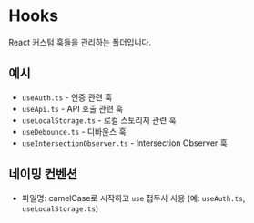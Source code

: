 # Hooks

React 커스텀 훅들을 관리하는 폴더입니다.

## 예시

- `useAuth.ts` - 인증 관련 훅
- `useApi.ts` - API 호출 관련 훅
- `useLocalStorage.ts` - 로컬 스토리지 관련 훅
- `useDebounce.ts` - 디바운스 훅
- `useIntersectionObserver.ts` - Intersection Observer 훅

## 네이밍 컨벤션

- 파일명: camelCase로 시작하고 `use` 접두사 사용 (예: `useAuth.ts`, `useLocalStorage.ts`)
